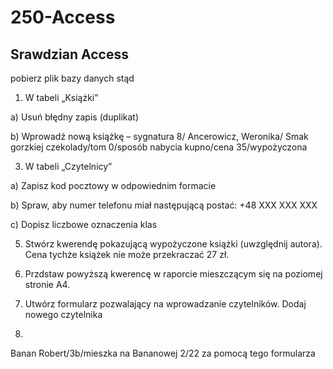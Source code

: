 # 250-Access

## Srawdzian Access

pobierz plik bazy danych stąd

1.	W tabeli „Książki”
   
  a)	Usuń błędny zapis (duplikat)
  
  b)	Wprowadź nową książkę – sygnatura 8/ Ancerowicz, Weronika/ Smak gorzkiej czekolady/tom 0/sposób nabycia kupno/cena 35/wypożyczona

3.	W tabeli „Czytelnicy”
   
  a)	Zapisz kod pocztowy w odpowiednim formacie
  
  b)	Spraw, aby numer telefonu miał następującą postać: +48 XXX XXX XXX
  
  c)	Dopisz liczbowe oznaczenia klas

5.	Stwórz kwerendę pokazującą wypożyczone książki (uwzględnij autora). Cena tychże książek nie może przekraczać 27 zł.

6.	Przdstaw powyższą kwerencę w raporcie mieszczącym się na poziomej stronie A4.

7.	Utwórz formularz pozwalający na wprowadzanie czytelników. Dodaj nowego czytelnika
8.	
Banan Robert/3b/mieszka na Bananowej 2/22 za pomocą tego formularza




<!--
1. Napisz co to jest rekord, atrybut, pole
2. pobierz plik z bazą danych [baza-blog-z1_test](https://drive.google.com/file/d/1RaS5a0VBRlFuVGejiG-jCX3VtSHVaZcr/view?usp=sharing)
3. Utwórz relację między tabelami Artykuły i Autorzy
4. Znajdź i usun duplikat z tabeli Artykuły
5. Zapisz numer telefonu w formacie +48 XXX XXX XXX
6. Dodaj atrybut Kod pocztowy w formacie XX-XXX
7. Utwórz formularz umozliwiający dodanie mowego artykułu.
8. Stwórz kwerendę wyświetlającą tylko dostarczone artykuły (uwzględniając autora) których ilość stron przekracza 3
9. Stwórz raport z powyższej kwerendy mieszczący wyniki na stronie A4
-->
